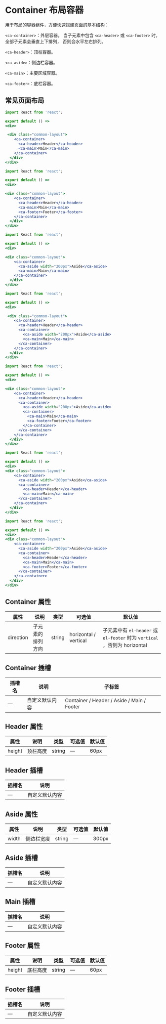 # Container 布局容器

用于布局的容器组件，方便快速搭建页面的基本结构：

`<ca-container>`：外层容器。 当子元素中包含 `<ca-header>` 或 `<ca-footer>` 时，全部子元素会垂直上下排列， 否则会水平左右排列。

`<ca-header>`：顶栏容器。

`<ca-aside>`：侧边栏容器。

`<ca-main>`：主要区域容器。

`<ca-footer>`：底栏容器。




## 常见页面布局

```jsx
import React from 'react';

export default () =>  
<div>

 <div class="common-layout">
    <ca-container>
      <ca-header>Header</ca-header>
      <ca-main>Main</ca-main>
    </ca-container>
  </div>
</div>
```



```jsx
import React from 'react';

export default () =>  
<div>

<div class="common-layout">
    <ca-container>
      <ca-header>Header</ca-header>
      <ca-main>Main</ca-main>
      <ca-footer>Footer</ca-footer>
    </ca-container>
  </div>
</div>
```


```jsx
import React from 'react';

export default () =>  
<div>

<div class="common-layout">
    <ca-container>
      <ca-aside width="200px">Aside</ca-aside>
      <ca-main>Main</ca-main>
    </ca-container>
  </div>
</div>
```

```jsx
import React from 'react';

export default () =>  
<div>

 <div class="common-layout">
    <ca-container>
      <ca-header>Header</ca-header>
      <ca-container>
        <ca-aside width="200px">Aside</ca-aside>
        <ca-main>Main</ca-main>
      </ca-container>
    </ca-container>
  </div>
</div>
```


```jsx
import React from 'react';

export default () =>  
<div>

<div class="common-layout">
    <ca-container>
      <ca-header>Header</ca-header>
      <ca-container>
        <ca-aside width="200px">Aside</ca-aside>
        <ca-container>
          <ca-main>Main</ca-main>
          <ca-footer>Footer</ca-footer>
        </ca-container>
      </ca-container>
    </ca-container>
  </div>
</div>
```


```jsx
import React from 'react';

export default () =>  
<div>
<div class="common-layout">
    <ca-container>
      <ca-aside width="200px">Aside</ca-aside>
      <ca-container>
        <ca-header>Header</ca-header>
        <ca-main>Main</ca-main>
      </ca-container>
    </ca-container>
  </div>
</div>
```


```jsx
import React from 'react';

export default () =>  
<div>
<div class="common-layout">
    <ca-container>
      <ca-aside width="200px">Aside</ca-aside>
      <ca-container>
        <ca-header>Header</ca-header>
        <ca-main>Main</ca-main>
        <ca-footer>Footer</ca-footer>
      </ca-container>
    </ca-container>
  </div>
</div>
```



## Container 属性

| 属性      | 说明             | 类型   | 可选值                | 默认值                                                                   |
|-----------|----------------|--------|-----------------------|-----------------------------------------------------------------------|
| direction | 子元素的排列方向 | string | horizontal / vertical | 子元素中有 `el-header` 或 `el-footer` 时为 `vertical` ，否则为 horizontal |

## Container 插槽

| 插槽名 | 说明           | 子标签                                     |
|--------|--------------|--------------------------------------------|
| —      | 自定义默认内容 | Container / Header / Aside / Main / Footer |

## Header 属性

| 属性   | 说明     | 类型   | 可选值 | 默认值 |
|--------|--------|--------|--------|--------|
| height | 顶栏高度 | string | —      | 60px   |

## Header 插槽

| 插槽名 | 说明           |
|--------|--------------|
| —      | 自定义默认内容 |

## Aside 属性

| 属性  | 说明       | 类型   | 可选值 | 默认值 |
|-------|----------|--------|--------|--------|
| width | 侧边栏宽度 | string | —      | 300px  |

## Aside 插槽

| 插槽名 | 说明           |
|--------|--------------|
| —      | 自定义默认内容 |

## Main 插槽

| 插槽名 | 说明           |
|--------|--------------|
| —      | 自定义默认内容 |

## Footer 属性

| 属性   | 说明     | 类型   | 可选值 | 默认值 |
|--------|--------|--------|--------|--------|
| height | 底栏高度 | string | —      | 60px   |

## Footer 插槽

| 插槽名 | 说明           |
|--------|--------------|
| —      | 自定义默认内容 |


<style>
  .waitting{
    color:#0099c5;
    text-decoration:line-through;
  }
</style>


<style>
  .common-layout .ca-header,.common-layout .ca-footer,.common-layout .ca-main,.common-layout .ca-aside {
    display: flex;
    justify-content: center;
    align-items: center
  }

  .common-layout .ca-header,.common-layout .ca-footer {
      background-color: var(--ca-color-primary-light-7);
      color: var(--ca-text-color-primary);
      text-align: center
  }

  .common-layout ca-aside {
      background-color: var(--ca-color-primary-light-8);
      color: var(--ca-text-color-primary);
      text-align: center;

  }

  .common-layout ca-main {
      background-color: var(--ca-color-primary-light-9);
      color: var(--ca-text-color-primary);
      text-align: center;
      height: 150px
  }
</style>